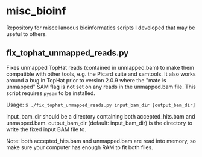 misc_bioinf
===========

Repository for miscellaneous bioinformatics scripts I developed that may be useful to others.

fix_tophat_unmapped_reads.py
----------------------------

Fixes unmapped TopHat reads (contained in unmapped.bam) to make them compatible with other tools,
e.g. the Picard suite and samtools.  It also works around a bug in TopHat prior to version 2.0.9 where
the "mate is unmapped" SAM flag is not set on any reads in the unmapped.bam file.  This script requires ```pysam``` to be installed.

Usage: ```$ ./fix_tophat_unmapped_reads.py input_bam_dir [output_bam_dir]```

input_bam_dir should be a directory containing both accepted_hits.bam and unmapped.bam.
output_bam_dir (default: input_bam_dir) is the directory to write the fixed input BAM file to.

Note: both accepted_hits.bam and unmapped.bam are read into memory, so make sure your computer has enough RAM to fit both files.
